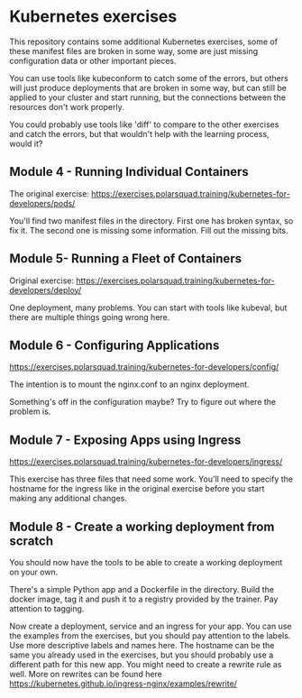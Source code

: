 # Kubernetes exercises
This repository contains some additional Kubernetes exercises, some of these manifest files are broken in some way, some are just missing configuration data or other important pieces.

You can use tools like kubeconform to catch some of the errors, but others will just produce deployments that are broken in some way, but can still be applied to your cluster and start running, but the connections between the resources don't work properly.

You could probably use tools like 'diff' to compare to the other exercises and catch the errors, but that wouldn't help with the learning process, would it?

## Module 4 - Running Individual Containers

The original exercise: https://exercises.polarsquad.training/kubernetes-for-developers/pods/

You'll find two manifest files in the directory. First one has broken syntax, so fix it. The second one is missing some information. Fill out the missing bits.

## Module 5- Running a Fleet of Containers

Original exercise: https://exercises.polarsquad.training/kubernetes-for-developers/deploy/

One deployment, many problems. You can start with tools like kubeval, but there are multiple things going wrong here.

## Module 6 - Configuring Applications

https://exercises.polarsquad.training/kubernetes-for-developers/config/

The intention is to mount the nginx.conf to an nginx deployment.

Something's off in the configuration maybe? Try to figure out where the problem is. 

## Module 7 - Exposing Apps using Ingress

https://exercises.polarsquad.training/kubernetes-for-developers/ingress/

This exercise has three files that need some work. You'll need to specify the hostname for the ingress like in the original exercise before you start making any additional changes.

## Module 8 - Create a working deployment from scratch

You should now have the tools to be able to create a working deployment on your own.

There's a simple Python app and a Dockerfile in the directory. Build the docker image, tag it and push it to a registry provided by the trainer. Pay attention to tagging.

Now create a deployment, service and an ingress for your app. You can use the examples from the exercises, but you should pay attention to the labels. Use more descriptive labels and names here. The hostname can be the same you already used in the exercises, but you should probably use a different path for this new app. You might need to create a rewrite rule as well. More on rewrites can be found here https://kubernetes.github.io/ingress-nginx/examples/rewrite/
